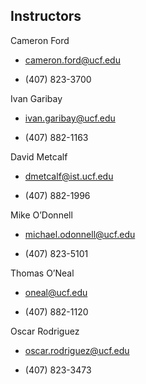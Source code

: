 ## Instructors

Cameron Ford

* [cameron.ford@ucf.edu](mailto:cameron.ford@ucf.edu)

* (407) 823-3700

Ivan Garibay

* [ivan.garibay@ucf.edu](mailto:ivan.garibay@ucf.edu)

* (407) 882-1163

David Metcalf

* [dmetcalf@ist.ucf.edu](mailto:dmetcalf@ist.ucf.edu)

* (407) 882-1996

Mike O’Donnell

* [michael.odonnell@ucf.edu](mailto:michael.odonnell@ucf.edu)

* (407) 823-5101

Thomas O’Neal

* [oneal@ucf.edu](mailto:oneal@ucf.edu)

* (407) 882-1120

Oscar Rodriguez

* [oscar.rodriguez@ucf.edu](mailto:oscar.rodriguez@ucf.edu)

* (407) 823-3473
